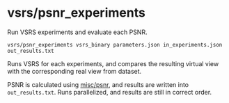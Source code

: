# vsrs/psnr\_experiments

Run VSRS experiments and evaluate each PSNR.

    vsrs/psnr_experiments vsrs_binary parameters.json in_experiments.json out_results.txt

Runs VSRS for each experiments, and compares the resulting virtual view with the corresponding real view from dataset.

PSNR is calculated using [misc/psnr](tools/misc/psnr.html), and results are written into `out_results.txt`. Runs parallelized, and results are still in correct order.
